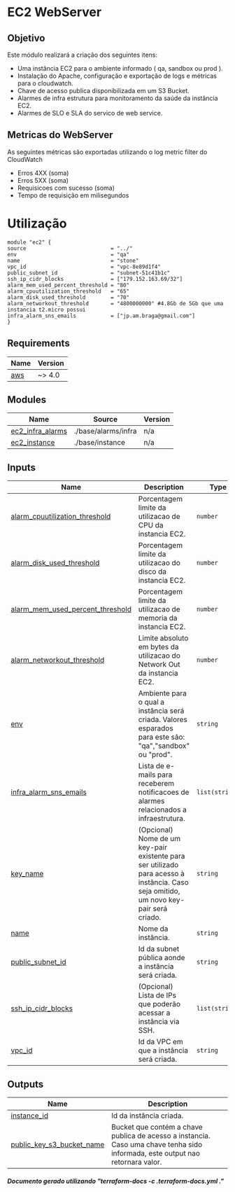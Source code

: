 <!-- BEGIN_TF_DOCS -->
# EC2 WebServer
## Objetivo

Este módulo realizará a criação dos seguintes itens:
* Uma instância EC2 para o ambiente informado ( qa, sandbox ou prod ).
* Instalação do Apache, configuração e exportação de logs e métricas para o cloudwatch.
* Chave de acesso publica disponibilizada em um S3 Bucket.
* Alarmes de infra estrutura para monitoramento da saúde da instância EC2.
* Alarmes de SLO e SLA do servico de web service.

## Metricas do WebServer
As seguintes métricas são exportadas utilizando o log metric filter do CloudWatch
* Erros 4XX (soma)
* Erros 5XX (soma)
* Requisicoes com sucesso (soma)
* Tempo de requisição em milisegundos

# Utilização
 ```hcl
module "ec2" {
 source                           = "../"
 env                              = "qa"
 name                             = "stone"
 vpc_id                           = "vpc-8e89d1f4"
 public_subnet_id                 = "subnet-51c41b1c"
 ssh_ip_cidr_blocks               = ["179.152.163.69/32"]
 alarm_mem_used_percent_threshold = "80"
 alarm_cpuutilization_threshold   = "65"
 alarm_disk_used_threshold        = "70"
 alarm_networkout_threshold       = "4800000000" #4.8Gb de 5Gb que uma instancia t2.micro possui
 infra_alarm_sns_emails           = ["jp.am.braga@gmail.com"]
}
 ```

## Requirements

| Name | Version |
|------|---------|
| <a name="requirement_aws"></a> [aws](#requirement\_aws) | ~> 4.0 |

## Modules

| Name | Source | Version |
|------|--------|---------|
| <a name="module_ec2_infra_alarms"></a> [ec2\_infra\_alarms](#module\_ec2\_infra\_alarms) | ./base/alarms/infra | n/a |
| <a name="module_ec2_instance"></a> [ec2\_instance](#module\_ec2\_instance) | ./base/instance | n/a |

## Inputs

| Name | Description | Type | Default | Required |
|------|-------------|------|---------|:--------:|
| <a name="input_alarm_cpuutilization_threshold"></a> [alarm\_cpuutilization\_threshold](#input\_alarm\_cpuutilization\_threshold) | Porcentagem limite da utilizacao de CPU da instancia EC2. | `number` | n/a | yes |
| <a name="input_alarm_disk_used_threshold"></a> [alarm\_disk\_used\_threshold](#input\_alarm\_disk\_used\_threshold) | Porcentagem limite da utilizacao do disco da instancia EC2. | `number` | n/a | yes |
| <a name="input_alarm_mem_used_percent_threshold"></a> [alarm\_mem\_used\_percent\_threshold](#input\_alarm\_mem\_used\_percent\_threshold) | Porcentagem limite da utilizacao de memoria da instancia EC2. | `number` | n/a | yes |
| <a name="input_alarm_networkout_threshold"></a> [alarm\_networkout\_threshold](#input\_alarm\_networkout\_threshold) | Limite absoluto em bytes da utilizacao do Network Out da instancia EC2. | `number` | n/a | yes |
| <a name="input_env"></a> [env](#input\_env) | Ambiente para o qual a instância será criada. Valores esparados para este são: "qa","sandbox" ou "prod". | `string` | n/a | yes |
| <a name="input_infra_alarm_sns_emails"></a> [infra\_alarm\_sns\_emails](#input\_infra\_alarm\_sns\_emails) | Lista de e-mails para receberem notificacoes de alarmes relacionados a infraestrutura. | `list(string)` | `[]` | no |
| <a name="input_key_name"></a> [key\_name](#input\_key\_name) | (Opcional) Nome de um key-pair existente para ser utilizado para acesso à instância. Caso seja omitido, um novo key-pair será criado. | `string` | `""` | no |
| <a name="input_name"></a> [name](#input\_name) | Nome da instância. | `string` | n/a | yes |
| <a name="input_public_subnet_id"></a> [public\_subnet\_id](#input\_public\_subnet\_id) | Id da subnet pública aonde a instância será criada. | `string` | n/a | yes |
| <a name="input_ssh_ip_cidr_blocks"></a> [ssh\_ip\_cidr\_blocks](#input\_ssh\_ip\_cidr\_blocks) | (Opcional) Lista de IPs que poderão acessar a instância via SSH. | `list(string)` | `[]` | no |
| <a name="input_vpc_id"></a> [vpc\_id](#input\_vpc\_id) | Id da VPC em que a instância será criada. | `string` | n/a | yes |

## Outputs

| Name | Description |
|------|-------------|
| <a name="output_instance_id"></a> [instance\_id](#output\_instance\_id) | Id da instância criada. |
| <a name="output_public_key_s3_bucket_name"></a> [public\_key\_s3\_bucket\_name](#output\_public\_key\_s3\_bucket\_name) | Bucket que contém a chave publica de acesso a instancia. Caso uma chave tenha sido informada, este output nao retornara valor. |
##### Documento gerado utilizando "terraform-docs -c .terraform-docs.yml ."
<!-- END_TF_DOCS -->    